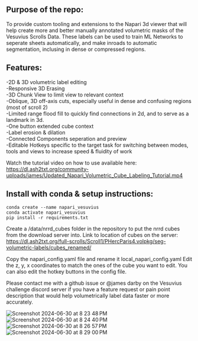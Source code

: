 ## Purpose of the repo:
To provide custom tooling and extensions to the Napari 3d viewer that will help create more and better manually annotated volumetric masks of the Vesuvius Scrolls Data. These labels can be used to train ML Networks to seperate sheets automatically, and make inroads to automatic segmentation, inclusing in dense or compressed regions.

## Features:
-2D & 3D volumetric label editing<br>
-Responsive 3D Erasing<br>
-3D Chunk View to limit view to relevant context<br>
-Oblique, 3D off-axis cuts, especially useful in dense and confusing regions (most of scroll 2)<br>
-Limited range flood fill to quickly find connections in 2d, and to serve as a landmark in 3d.<br>
-One button extended cube context<br>
-Label erosion & dilation<br>
-Connected Components seperation and preview<br>
-Editable Hotkeys specific to the target task for switching between modes, tools and views to increase speed & fluidity of work<br>

Watch the tutorial video on how to use available here: https://dl.ash2txt.org/community-uploads/james/Updated_Napari_Volumetric_Cube_Labeling_Tutorial.mp4 <br>

## Install with conda & setup instructions:

```
conda create --name napari_vesuvius
conda activate napari_vesuvius
pip install -r requirements.txt
```
Create a /data/nrrd_cubes folder in the repository to put the nrrd cubes from the download server into.
Link to location of cubes on the server: https://dl.ash2txt.org/full-scrolls/Scroll1/PHercParis4.volpkg/seg-volumetric-labels/cubes_renamed/

Copy the napari_config.yaml file and rename it local_napari_config.yaml
Edit the z, y, x coordinates to match the ones of the cube you want to edit.
You can also edit the hotkey buttons in the config file. 

Please contact me with a github issue or @james darby on the Vesuvius challenge discord server if you have a feature request or pain point description that would help volumetrically label data faster or more accurately. 

![Screenshot 2024-06-30 at 8 23 48 PM](https://github.com/JamesDarby345/Volumetric_Vesuvius_Labelling/assets/49734270/10d8cd2d-50d9-4c08-b112-9579923354a6)
![Screenshot 2024-06-30 at 8 24 40 PM](https://github.com/JamesDarby345/Volumetric_Vesuvius_Labelling/assets/49734270/b2b552c1-70d9-4ae7-baf7-19f66a5852e6)
![Screenshot 2024-06-30 at 8 26 57 PM](https://github.com/JamesDarby345/Volumetric_Vesuvius_Labelling/assets/49734270/759d7816-b6f3-4967-bd5b-c8a0cd275b77)
![Screenshot 2024-06-30 at 8 29 00 PM](https://github.com/JamesDarby345/Volumetric_Vesuvius_Labelling/assets/49734270/471096b0-bdea-4d72-8616-8a1af9533977)
